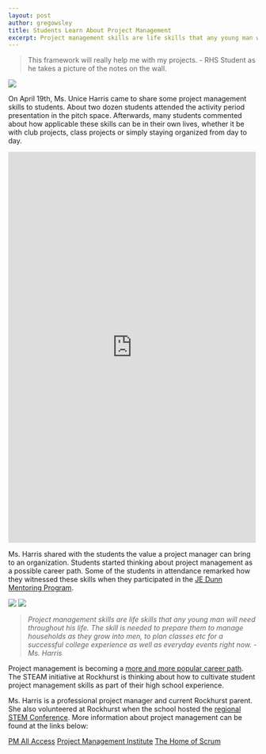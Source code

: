```yaml
---
layout: post
author: gregowsley
title: Students Learn About Project Management
excerpt: Project management skills are life skills that any young man will need throughout his life.
---
```


<blockquote>This framework will really help me with my projects. - RHS Student as he takes a picture of the notes on the wall.</blockquote>

<div class="flex-wrapper">
  <img src="{{ site.baseur1 }}/img/Harris3.jpg">
</div>

On April 19th, Ms. Unice Harris came to share some project management skills to students. About two dozen students attended the activity period presentation in the pitch space. Afterwards, many students commented about how applicable these skills can be in their own lives, whether it be with club projects, class projects or simply staying organized from day to day.

<iframe src="https://www.facebook.com/plugins/post.php?href=https%3A%2F%2Fwww.facebook.com%2FRockhurstHigh%2Fposts%2F1726069037453110&width=500" width="500" height="790" style="border:none;overflow:hidden" scrolling="no" frameborder="0" allowTransparency="true" allow="encrypted-media"></iframe>

Ms. Harris shared with the students the value a project manager can bring to an organization. Students started thinking about project management as a possible career path. Some of the students in attendance remarked how they witnessed these skills when they participated in the [JE Dunn Mentoring Program](https://www.rockhursths.edu/pages/news/news---je-dunn-mentorship). 

<div class="flex-wrapper">
  <img src="{{ site.baseur1 }}/img/Harris1.jpg">
  <img src="{{ site.baseurl }}/img/Harris2.jpg">
</div>

<blockquote><i>Project management skills are life skills that any young man will need throughout his life.  The skill is needed to prepare them to manage households as they grow into men, to plan classes etc for a successful college experience as well as everyday events right now. - Ms. Harris</i></blockquote>

Project management is becoming a [more and more popular career path](https://www.pmi.org/-/media/pmi/documents/public/pdf/business-solutions/project-management-skills-gap-report.pdf). The STEAM initiative at Rockhurst is thinking about how to cultivate student project management skills as part of their high school experience. 

Ms. Harris is a professional project manager and current Rockhurst parent. She also volunteered at Rockhurst when the school hosted the [regional STEM Conference](http://steam.rockhursths.edu/2018/03/15/AdvancED-STEM-Conference.html).
More information about project management can be found at the links below:

[PM All Access](www.pmallaccess.net)
[Project Management Institute](www.pmi.org)
[The Home of Scrum](www.scrum.org)
